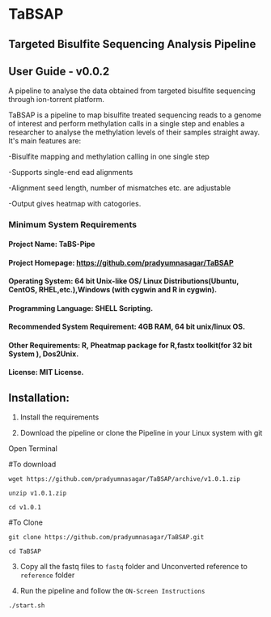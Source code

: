 # TaBSAP
## Targeted Bisulfite Sequencing Analysis Pipeline

## User Guide - v0.0.2
A pipeline to analyse the data obtained from targeted bisulfite sequencing through ion-torrent platform.


TaBSAP is a pipeline to map bisulfite treated sequencing reads to a genome of interest and perform methylation calls in a single step and enables a researcher to analyse the methylation levels of their samples straight away. It's main features are:


-Bisulfite mapping and methylation calling in one single step

-Supports single-end ead alignments

-Alignment seed length, number of mismatches etc. are adjustable

-Output gives heatmap with catogories.

### Minimum System Requirements

#### Project Name: TaBS-Pipe


#### Project Homepage: https://github.com/pradyumnasagar/TaBSAP


#### Operating System: 64 bit Unix-like OS/ Linux Distributions(Ubuntu, CentOS, RHEL,etc.),Windows (with cygwin and R in cygwin).


#### Programming Language: SHELL Scripting.


#### Recommended System Requirement: 4GB RAM, 64 bit unix/linux OS.


#### Other Requirements: R, Pheatmap package for R,fastx toolkit(for 32 bit System ), Dos2Unix.


#### License: MIT License.

## Installation:

1) Install the requirements 


2) Download the pipeline or clone the Pipeline in your Linux system with git 


Open Terminal


#To download

`wget https://github.com/pradyumnasagar/TaBSAP/archive/v1.0.1.zip`

`unzip v1.0.1.zip` 

`cd v1.0.1`

#To Clone 

`git clone https://github.com/pradyumnasagar/TaBSAP.git`

`cd TaBSAP`

3) Copy all the fastq files to `fastq` folder and Unconverted reference to `reference` folder

4) Run the pipeline and follow the `ON-Screen Instructions`

`./start.sh`
